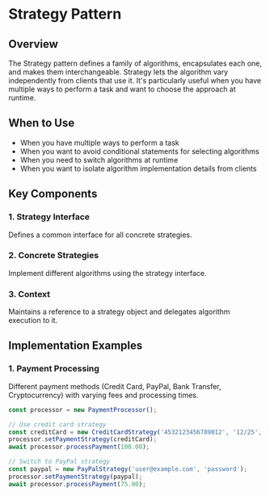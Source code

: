 # Strategy Pattern

## Overview

The Strategy pattern defines a family of algorithms, encapsulates each one, and makes them interchangeable. Strategy lets the algorithm vary independently from clients that use it. It's particularly useful when you have multiple ways to perform a task and want to choose the approach at runtime.

## When to Use

- When you have multiple ways to perform a task
- When you want to avoid conditional statements for selecting algorithms
- When you need to switch algorithms at runtime
- When you want to isolate algorithm implementation details from clients

## Key Components

### 1. Strategy Interface
Defines a common interface for all concrete strategies.

### 2. Concrete Strategies
Implement different algorithms using the strategy interface.

### 3. Context
Maintains a reference to a strategy object and delegates algorithm execution to it.

## Implementation Examples

### 1. Payment Processing
Different payment methods (Credit Card, PayPal, Bank Transfer, Cryptocurrency) with varying fees and processing times.

```typescript
const processor = new PaymentProcessor();

// Use credit card strategy
const creditCard = new CreditCardStrategy('4532123456789012', '12/25', '123', 'John Doe');
processor.setPaymentStrategy(creditCard);
await processor.processPayment(100.00);

// Switch to PayPal strategy
const paypal = new PayPalStrategy('user@example.com', 'password');
processor.setPaymentStrategy(paypal);
await processor.processPayment(75.00);
